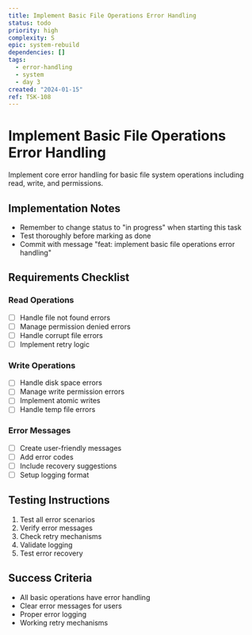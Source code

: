 ```yaml
---
title: Implement Basic File Operations Error Handling
status: todo
priority: high
complexity: S
epic: system-rebuild
dependencies: []
tags:
  - error-handling
  - system
  - day 3
created: "2024-01-15"
ref: TSK-108
---
```


# Implement Basic File Operations Error Handling

Implement core error handling for basic file system operations including read, write, and permissions.

## Implementation Notes

- Remember to change status to "in progress" when starting this task
- Test thoroughly before marking as done
- Commit with message "feat: implement basic file operations error handling"

## Requirements Checklist

### Read Operations

- [ ] Handle file not found errors
- [ ] Manage permission denied errors
- [ ] Handle corrupt file errors
- [ ] Implement retry logic

### Write Operations

- [ ] Handle disk space errors
- [ ] Manage write permission errors
- [ ] Implement atomic writes
- [ ] Handle temp file errors

### Error Messages

- [ ] Create user-friendly messages
- [ ] Add error codes
- [ ] Include recovery suggestions
- [ ] Setup logging format

## Testing Instructions

1. Test all error scenarios
2. Verify error messages
3. Check retry mechanisms
4. Validate logging
5. Test error recovery

## Success Criteria

- All basic operations have error handling
- Clear error messages for users
- Proper error logging
- Working retry mechanisms
